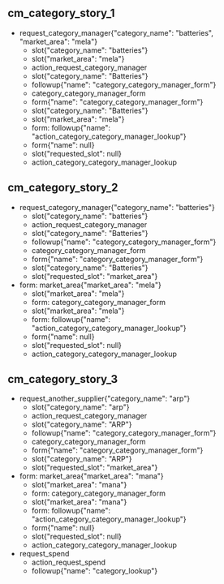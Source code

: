 
## cm_category_story_1
* request_category_manager{"category_name": "batteries", "market_area": "mela"}
    - slot{"category_name": "batteries"}
    - slot{"market_area": "mela"}
    - action_request_category_manager
    - slot{"category_name": "Batteries"}
    - followup{"name": "category_category_manager_form"}
    - category_category_manager_form
    - form{"name": "category_category_manager_form"}
    - slot{"category_name": "Batteries"}
    - slot{"market_area": "mela"}
    - form: followup{"name": "action_category_category_manager_lookup"}
    - form{"name": null}
    - slot{"requested_slot": null}
    - action_category_category_manager_lookup

## cm_category_story_2
* request_category_manager{"category_name": "batteries"}
    - slot{"category_name": "batteries"}
    - action_request_category_manager
    - slot{"category_name": "Batteries"}
    - followup{"name": "category_category_manager_form"}
    - category_category_manager_form
    - form{"name": "category_category_manager_form"}
    - slot{"category_name": "Batteries"}
    - slot{"requested_slot": "market_area"}
* form: market_area{"market_area": "mela"}
    - slot{"market_area": "mela"}
    - form: category_category_manager_form
    - slot{"market_area": "mela"}
    - form: followup{"name": "action_category_category_manager_lookup"}
    - form{"name": null}
    - slot{"requested_slot": null}
    - action_category_category_manager_lookup


<!-- REQUEST ANOTHER FOR CATEGORY -->
## cm_category_story_3
* request_another_supplier{"category_name": "arp"}
    - slot{"category_name": "arp"}
    - action_request_category_manager
    - slot{"category_name": "ARP"}
    - followup{"name": "category_category_manager_form"}
    - category_category_manager_form
    - form{"name": "category_category_manager_form"}
    - slot{"category_name": "ARP"}
    - slot{"requested_slot": "market_area"}
* form: market_area{"market_area": "mana"}
    - slot{"market_area": "mana"}
    - form: category_category_manager_form
    - slot{"market_area": "mana"}
    - form: followup{"name": "action_category_category_manager_lookup"}
    - form{"name": null}
    - slot{"requested_slot": null}
    - action_category_category_manager_lookup
* request_spend
    - action_request_spend
    - followup{"name": "category_lookup"}